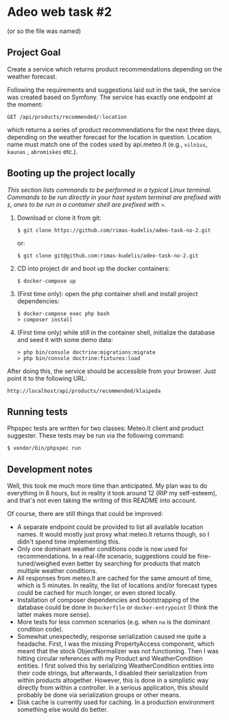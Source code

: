 # Adeo web task #2

(or so the file was named)

## Project Goal

Create a service which returns product recommendations depending on the weather forecast.

Following the requirements and suggestions laid out in the task, the service was created based on Symfony. The service
has exactly one endpoint at the moment:

```
GET /api/products/recommended/:location
```

which returns a series of product recommendations for the next three days, depending on the weather forecast for the
location in question. Location name must match one of the codes used by api.meteo.lt (e.g., `vilnius`, `kaunas`
, `abromiskes` etc.).

## Booting up the project locally

_This section lists commands to be performed in a typical Linux terminal. Commands to be run directly in your host
system terminal are prefixed with `$`, ones to be run in a container shell are prefixed with `>`._

1. Download or clone it from git:
   ```
   $ git clone https://github.com/rimas-kudelis/adeo-task-no-2.git
   ```
   or:
   ```
   $ git clone git@github.com:rimas-kudelis/adeo-task-no-2.git
   ```
2. CD into project dir and boot up the docker containers:
   ```
   $ docker-compose up
   ```
3. (First time only): open the php container shell and install project dependencies:
   ```
   $ docker-compose exec php bash
   > composer install
   ```
4. (First time only) while still in the container shell, initialize the database and seed it with some demo data:
   ```
   > php bin/console doctrine:migrations:migrate
   > php bin/console doctrine:fixtures:load
   ```

After doing this, the service should be accessible from your browser. Just point it to the following URL:

```
http://localhost/api/products/recommended/klaipeda
```

## Running tests

Phpspec tests are written for two classes: Meteo.lt client and product suggester. These tests may be run via the
following command:

```
$ vendor/bin/phpspec run
```

## Development notes

Well, this took me much more time than anticipated. My plan was to do everything in 8 hours, but in reality it took
around 12 (RIP my self-esteem), and that's not even taking the writing of this README into account.

Of course, there are still things that could be improved:

- A separate endpoint could be provided to list all available location names. It would mostly just proxy what meteo.lt
  returns though, so I didn't spend time implementing this.
- Only one dominant weather conditions code is now used for recommendations. In a real-life scenario, suggestions could
  be fine-tuned/weighed even better by searching for products that match multiple weather conditions.
- All responses from meteo.lt are cached for the same amount of time, which is 5 minutes. In reality, the list of
  locations and/or forecast types could be cached for much longer, or even stored locally.
- Installation of composer dependencies and bootstrapping of the database could be done in `Dockerfile`
  or `docker-entrypoint` (I think the latter makes more sense).
- More tests for less common scenarios (e.g. when `na` is the dominant condition code).
- Somewhat unexpectedly, response serialization caused me quite a headache. First, I was the missing PropertyAccess
  component, which meant that the stock ObjectNormalizer was not functioning. Then I was hitting circular references
  with my Product and WeatherCondition entities. I first solved this by serializing WeatherCondition entities into their
  code strings, but afterwards, I disabled their serialization from within products altogether. However, this is done in
  a simplistic way directly from within a controller. In a serious application, this should probably be done via
  serialization groups or other means.
- Disk cache is currently used for caching. In a production environment something else would do better.
